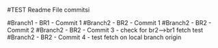 #TEST Readme File commitsi

#Branch1 - BR1 - Commit 1
#Branch2 - BR2 - Commit 1
#Branch2 - BR2 - Commit 2
#Branch2 - BR2 - Commit 3 - check for br2-->br1 fetch test
#Branch2 - BR2 - Commit 4 - test fetch on local branch origin
